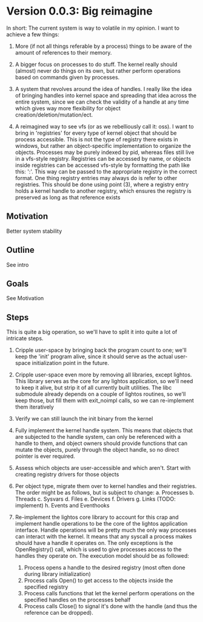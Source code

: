 # Version 0.0.3: Big reimagine

In short: The current system is way to volatile in my opinion. I want to achieve a few things:

1) More (if not all things referable by a process) things to be aware of
the amount of references to their memory.

2) A bigger focus on processes to do stuff. The kernel really should (almost) never do things on its own, but rather
perform operations based on commands given by processes.

3) A system that revolves around the idea of handles. I really like the idea of bringing handles into kernel space and 
spreading that idea across the entire system, since we can check the validity of a handle at any time which gives way
more flexibility for object creation/deletion/mutation/ect.

4) A reimagined way to see vfs (or as we rebelliously call it: oss). I want to bring in 'registries' for every type of
kernel object that should be process accessible. This is not the type of registry there exists in windows, but rather an
object-specific implementation to organize the objects. Processes may be purely indexed by pid, whereas files still live
in a vfs-style registry. Registries can be accessed by name, or objects inside registries can be accessed vfs-style by
formatting the path like this: '<registry-name>:<path>'. This way <path> can be passed to the appropriate registry
in the correct format. One thing registry entries may always do is refer to other registries. This should be done
using point (3), where a registry entry holds a kernel handle to another registry, which ensures the registry is preserved
as long as that reference exists

## Motivation
Better system stability
## Outline
See intro
## Goals
See Motivation
## Steps

This is quite a big operation, so we'll have to split it into quite a lot of intricate steps.

1) Cripple user-space by bringing back the program count to one; we'll keep the 'init' program alive, since it should
   serve as the actual user-space initialization point in the future.

2) Cripple user-space even more by removing all libraries, except lightos. This library serves as the core for any lightos
   application, so we'll need to keep it alive, but strip it of all currently built utilities. The libc submodule already
   depends on a couple of lightos routines, so we'll keep those, but fill them with exit_noimpl calls, so we can re-implement them
   iteratively

3) Verify we can still launch the init binary from the kernel

4) Fully implement the kernel handle system. This means that objects that are subjected to the handle system, can only be referenced
   with a handle to them, and object owners should provide functions that can mutate the objects, purely through the object handle, so
   no direct pointer is ever required.

4) Assess which objects are user-accessible and which aren't. Start with creating registry drivers for those objects

5) Per object type, migrate them over to kernel handles and their registries. The order might be as follows, but is subject to change:
    a. Processes
    b. Threads
    c. Sysvars
    d. Files
    e. Devices
    f. Drivers
    g. Links (TODO: implement)
    h. Events and Eventhooks

6) Re-implement the lightos core library to account for this crap and implement handle operations to be the core of the lightos application interface.
   Handle operations will be pretty much the only way processes can interact with the kernel. It means that any syscall a process makes should have
   a handle it operates on. The only exceptions is the OpenRegistry() call, which is used to give processes access to the handles they operate on.
   The execution model should be as followed:
    1) Process opens a handle to the desired registry (most often done during library initialization)
    2) Process calls Open() to get access to the objects inside the specified registry
    3) Process calls functions that let the kernel perform operations on the specified handles on the processes behalf
    4) Process calls Close() to signal it's done with the handle (and thus the reference can be dropped).
